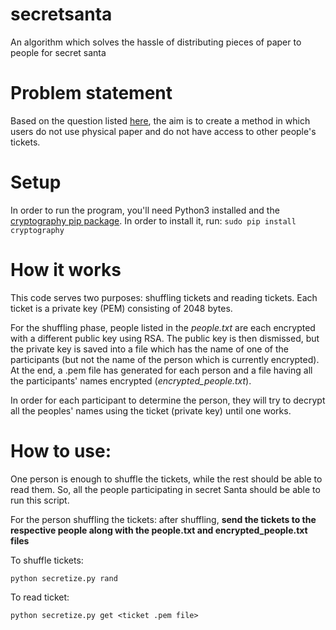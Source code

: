 # secretsanta
An algorithm which solves the hassle of distributing pieces of paper to people for secret santa

# Problem statement

Based on the question listed [here](https://math.stackexchange.com/questions/2896780/secret-santa-algorithm-that-does-not-rely-on-a-trusted-3rd-party),  the aim is to create a method in which users do not use physical paper and do not have access to other people's tickets.

# Setup

In order to run the program, you'll need Python3 installed and the [cryptography pip package](https://cryptography.io/en/latest/). In order to install it, run: `sudo pip install cryptography`

# How it works

This code serves two purposes: shuffling tickets and reading tickets. Each ticket is a private key (PEM) consisting of 2048 bytes. 

For the shuffling phase, people listed in the _people.txt_ are each encrypted with a different public key using RSA. The public key is then dismissed, but the private key is saved into a file which has the name of one of the participants (but not the name of the person which is currently encrypted). At the end, a .pem file has generated for each person and a file having all the participants' names encrypted (_encrypted_people.txt_).

In order for each participant to determine the person, they will try to decrypt all the peoples' names using the ticket (private key) until one works.

# How to use:

One person is enough to shuffle the tickets, while the rest should be able to read them. So, all the people participating in secret Santa should be able to run this script. 

For the person shuffling the tickets: after shuffling, **send the tickets to the respective people along with the people.txt and encrypted_people.txt files**

To shuffle tickets:

`python secretize.py rand`

To read ticket:

`python secretize.py get <ticket .pem file>`
